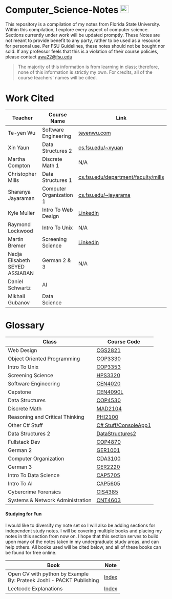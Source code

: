 # Computer_Science-Notes <img src="https://upload.wikimedia.org/wikipedia/commons/6/6c/Florida_State_University_interlocking_FS_logo.svg" width="25" height="25" />

This repository is a compilation of my notes from Florida State University. Within this compilation, I explore every aspect of computer science. Sections currently under work will be updated promptly. These Notes are not meant to provide benefit to any party, rather to be used as a resource for personal use. Per FSU Guidelines, these notes should not be bought nor sold. If any professor feels that this is a violation of their course policies, please contact awa22@fsu.edu

> The majority of this information is from learning in class; therefore, none of this information is strictly my own. For credits, all of the course teachers' names will be cited. 

# Work Cited

| Teacher                        | Course Name             | Link                                                                                    |
| ------------------------------ | ----------------------- | --------------------------------------------------------------------------------------- |
| Te-yen Wu                      | Software Engineering    | [teyenwu.com](https://teyenwu.com/)                                                     |
| Xin Yaun                       | Data Structures 2       | [cs.fsu.edu/~xyuan](https://www.cs.fsu.edu/~xyuan/)                                     |
| Martha Compton                 | Discrete Math 1         | N/A                                                                                     |
| Christopher Mills              | Data Structures 1       | [cs.fsu.edu/department/faculty/mills](https://www.cs.fsu.edu/department/faculty/mills/) |
| Sharanya Jayaraman             | Computer Organization 1 | [cs.fsu.edu/~jayarama](https://www.cs.fsu.edu/~jayarama/)                               |
| Kyle Muller                    | Intro To Web Design     | [LinkedIn](https://www.linkedin.com/in/kyle-muller-56b0ba199/)                          |
| Raymond Lockwood               | Intro To Unix           | N/A                                                                                     |
| Martin Bremer                  | Screening Science       | [LinkedIn](https://www.linkedin.com/in/martin-bremer-phd-01bb6629/)                     |
| Nadja Elisabeth SEYED ASSIABAN | German 2 & 3            | N/A                                                                                     |
| Daniel Schwartz                | AI                      |                                                                                         |
| Mikhail Gubanov                | Data Science            |                                                                                         |

# Glossary

| Class                            | Course Code                                                         |
| -------------------------------- | ------------------------------------------------------------------- |
| Web Design                       | [CGS2821](Summer2023/CGS2821/Index.md)                              |
| Object Oriented Programming      | [COP3330](Summer2023/COP3330/Index.md)                              |
| Intro To Unix                    | [COP3353](Summer2023/COP3353/Index.md)                              |
| Screening Science                | [HPS3320](Summer2023/HPS3320/Index.md)                              |
| Software Engineering             | [CEN4020](Fall2023/CEN4020/Index.md)                                |
| Capstone                         | [CEN4090L](Fall2023/CEN4090L/Index.md)                              |
| Data Structures                  | [COP4530](Fall2023/COP4530/Index.md)                                |
| Discrete Math                    | [MAD2104](Fall2023/MAD2104/Index.md)                                |
| Reasoning and Critical Thinking  | [PHI2100](Fall2023/PHI2100/Index.md)                                |
| Other C# Stuff                   | [C# Stuff/ConsoleApp1](Spring2024/CSharpStuff/ConsoleApp1/Index.md) |
| Data Structures 2                | [DataStructures2](Spring2024/DataStructures2/Index.md)              |
| Fullstack Dev                    | [COP4870](Spring2024/FullStackCSharp/Index.md)                      |
| German 2                         | [GER1001](Spring2024/German/Index.md)                               |
| Computer Organization            | [CDA3100](Summer2024/CDA3100/Index.md)                              |
| German 3                         | [GER2220](Fall2024/German3/Index.md)                                |
| Intro To Data Science            | [CAP5705](Fall2024/Data_Science/Index.md)                           |
| Intro To AI                      | [CAP5605](Fall2024/AI/Index.md)                                     |
| Cybercrime Forensics             | [CIS4385](Fall2024/Forensic/Index.md)                               |
| Systems & Network Administration | [CNT4603](Summer2024/CNT4603/Index.md)                              |
#### Studying for Fun

I would like to diversify my note set so I will also be adding sections for independent study notes. I will be covering multiple books and placing my notes in this section from now on. I hope that this section serves to build upon many of the notes taken in my undergraduate study areas, and can help others. All books used will be cited below, and all of these books can be found for free online. 

| Book                                                                   | Note                                                  |
| ---------------------------------------------------------------------- | ----------------------------------------------------- |
| Open CV with python by Example<br>By: Prateek Joshi - PACKT Publishing | [Index](Study_Notes_2024/OpenCV_With_Python/Index.md) |
| Leetcode Explanations                                                  | [Index](Study_Notes_2024/Leetcode/Index.md)           |


